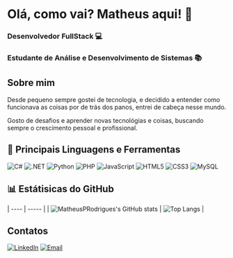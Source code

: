 # Olá, como vai? Matheus aqui! 👋

### Desenvolvedor FullStack 💻
### Estudante de Análise e Desenvolvimento de Sistemas 📚 

## Sobre mim

Desde pequeno sempre gostei de tecnologia, e decidido a entender como funcionava as coisas por de trás dos panos, entrei de cabeça nesse mundo.

Gosto de desafios e aprender novas tecnológias e coisas, buscando sempre o crescimento pessoal e profissional.

## 🔧 Principais Linguagens e Ferramentas

![C#](https://img.shields.io/badge/C%23-239120?style=for-the-badge&logo=c-sharp&logoColor=white)
![.NET](https://img.shields.io/badge/.NET-512BD4?style=for-the-badge&logo=dotnet&logoColor=white)
![Python](https://img.shields.io/badge/Python-3776AB?style=for-the-badge&logo=python&logoColor=white)
![PHP](https://img.shields.io/badge/PHP-777BB4?style=for-the-badge&logo=php&logoColor=white)
![JavaScript](https://img.shields.io/badge/JavaScript-F7DF1E?style=for-the-badge&logo=javascript&logoColor=black)
![HTML5](https://img.shields.io/badge/HTML5-E34F26?style=for-the-badge&logo=html5&logoColor=white)
![CSS3](https://img.shields.io/badge/CSS3-1572B6?style=for-the-badge&logo=css3&logoColor=white)
![MySQL](https://img.shields.io/badge/MySQL-4479A1?style=for-the-badge&logo=mysql&logoColor=white)

## 📊 Estátisicas do GitHub

| ---- | ----- | 
| ![MatheusPRodrigues's GitHub stats](https://github-readme-stats.vercel.app/api?username=MatheusPRodrigues&show_icons=true&theme=github_dark&hide_title=false) | ![Top Langs](https://github-readme-stats.vercel.app/api/top-langs/?username=MatheusPRodrigues&layout=normal&theme=github_dark&hide_title=false&langs_count=10) |


## Contatos

[![LinkedIn](https://img.shields.io/badge/LinkedIn-0077B5?style=for-the-badge&logo=linkedin&logoColor=white)](www.linkedin.com/in/matheusp-rodrigues19) 
[![Email](https://img.shields.io/badge/matherodrigues17@gmail.com-D14836?style=for-the-badge&logo=gmail&logoColor=white)](mailto:matherodrigues17@gmail.com)

